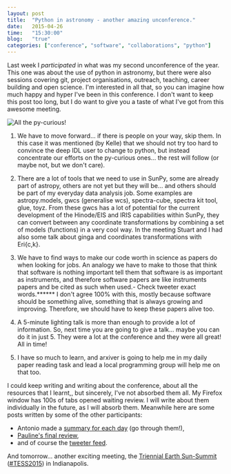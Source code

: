 ```yaml
---
layout: post
title:  "Python in astronomy - another amazing unconference."
date:   2015-04-26
time:   "15:30:00"
blog:   "true"
categories: ["conference", "software", "collaborations", "python"]
---
```


Last week I *participated* in what was my second unconference of the year.
This one was about the use of python in astronomy, but there were also sessions covering git, project organisations, outreach, teaching, career building and open science.
I'm interested in all that, so you can imagine how much happy and hyper I've been in this conference.
I don't want to keep this post too long, but I do want to give you a taste of what I've got from this awesome meeting.

![All the py-curious!](https://pbs.twimg.com/media/CDWyB-ZXIAAnaMK.jpg:large)


1. We have to move forward... if there is people on your way, skip them. In this case it was mentioned (by Kelle) that we should not try too hard to convince the deep IDL user to change to python, but instead concentrate our efforts on the py-curious ones... the rest will follow (or maybe not, but we don't care).

2. There are a lot of tools that we need to use in SunPy, some are already part of astropy, others are not yet but they will be... and others should be part of my everyday data analysis job.
Some examples are astropy.models, gwcs (generalise wcs), spectra-cube, spectra kit tool, glue, toyz.
From these gwcs has a lot of potential for the current development of the Hinode/EIS and IRIS capabilities within SunPy, they can convert between any coordinate transformations by combining a set of models (functions) in a very cool way.
In the meeting Stuart and I had also some talk about ginga and coordinates transformations with Eri{c,k}.

3. We have to find ways to make our code worth in science as papers do when looking for jobs. An analogy we have to make to those that think that software is nothing important tell them that software is as important as instruments, and therefore software papers are like instruments papers and be cited as such when used.- Check tweeter exact words.******
I don't agree 100% with this, mostly because software should be something alive, something that is always growing and improving. Therefore, we should have to keep these papers alive too.

4. A 5-minute lighting talk is more than enough to provide a lot of information. So, next time you are going to give a talk... maybe you can do it in just 5. They were a lot at the conference and they were all great! All in time!

5. I have so much to learn, and arxiver is going to help me in my daily paper reading task and lead a local programming group will help me on that too.

I could keep writing and writing about the conference, about all the resources that I learnt,, but sincerely, I've not absorbed them all. My Firefox window has 100s of tabs opened waiting review. I will write about them individually in the future, as I will absorb them. Meanwhile here are some posts written by some of the other participants:

 - Antonio made a [summary for each day][spacetime] (go through them!),
 - [Pauline's final review][pauline],
 - and of course the [tweeter feed][tweetpyastro].

And tomorrow... another exciting meeting, the [Triennial Earth Sun-Summit][tess] ([#TESS2015][tessTweet]) in Indianapolis.

[spacetime]: http://thespacetimebox.com/2015/04/21/there-and-back-again-day-1-python-in-astronomy-workshop/
[pauline]: http://pbarmby.github.io/2015/04/30/Python-in-Astronomy-review.html
[tweetpyastro]: https://twitter.com/search?q=%23pyastro15
[tess]: https://aas.org/meetings/tess2015
[tessTweet]: https://twitter.com/search?q=%23tess2015

